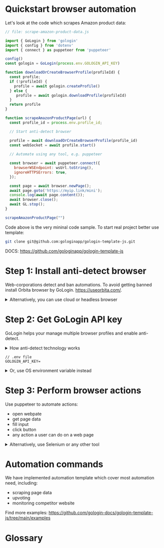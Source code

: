 # Quickstart browser automation

Let's look at the code which scrapes Amazon product data:

```javascript
// file: scrape-amazon-product-data.js

import { GoLogin } from 'gologin'
import { config } from 'dotenv'
import { connect } as puppeteer from 'puppeteer'

config()
const gologin = GoLogin(process.env.GOLOGIN_API_KEY)

function downloadOrCreateBrowserProfile(profileId) {
  const profile;
  if (!profileId) {
    profile = await gologin.createProfile()
  } else {
	 profile = await gologin.downloadProfile(profileId)
  }
  return profile
}

function scrapeAmazonProductPage(url) {
  const profile_id = process.env.profile_id; 

  // Start anti-detect browser

  profile = await downloadOrCreateBrowserProfile(profile_id)
  const webSocket = await profile.start()
  
  // Automate using any tool, e.g. puppeteer

  const browser = await puppeteer.connect({
    browserWSEndpoint: wsUrl.toString(),
    ignoreHTTPSErrors: true,
  });

  const page = await browser.newPage();
  await page.goto('https://myip.link/mini');
  console.log(await page.content());
  await browser.close();
  await GL.stop();
}

scrapeAmazonProductPage("")

```

Code above is the very mininal code sample. To start real project better use template:

```sh
git clone git@github.com:gologinapp/gologin-template-js.git
```
DOCS: https://github.com/gologinapp/gologin-template-js


# Step 1: Install anti-detect browser

Web-corporations detect and ban automations.
To avoid getting banned install Orbita browser by GoLogin. https://useorbita.com/. 


<details>
  <summary>Alternatively, you can use cloud or headless browser</summary>
 
  # GoLogin cloud Orbita browser

  # GoLogin cloud headless browser

</details>


# Step 2: Get GoLogin API key

GoLogin helps your manage multiple browser profiles and enable anti-detect.

<details>
<summary>How anti-detect technology works</summary>

## Web corporations track users
Web corporations identify and track user path in internet using: 

Browser tracking is a very dynamic area of technology.
- CPU info
- IP-address
- installed fonts
- installed browser extensions
- screen size
- operating system and browser version
- network
- geo location
- any other data available

Tracking is a fast-pace tech domain.

## How anti-detect works

In every profile GoLogin provides a unique combination of parameters corporations use for tracking.

</details>


```properties
// .env file
GOLOGIN_API_KEY=
```

<details>
<summary>Or, use OS environment variable instead</summary>
```
GOLOGIN_API_KEY="12312312" node scrape-amazon-product-data.js
```
</details>


# Step 3: Perform browser actions
Use puppeteer to automate actions:
- open webpate
- get page data
- fill input
- click button
- any action a user can do on a web page

<details>
  <summary>Alternatively, use Selenium or any other tool</summary>

  Orbita browser by GoLogin is based on modern web technologies. 
  You can pick any technology to implement automation.
  We created templates using puppeteer.
  

  ### Selenium
  Supports python, java, or many other languages.
  https://www.selenium.dev/
  
  
  ### Playwright
  https://playwright.dev/

  ### Cypress
  https://www.cypress.io/
  
  ### BrowserStack
  https://www.browserstack.com/
 
</details>


# Automation commands

We have implemented automation template which cover most automation need, including:
- scraping page data
- upvoting
- monitoring competitor website

Find more examples: https://github.com/gologin-docs/gologin-template-js/tree/main/examples  

# Glossary

